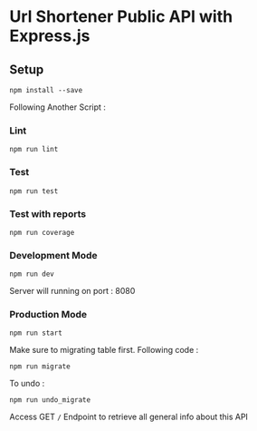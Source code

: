 # Url Shortener Public API with Express.js

## Setup

```
npm install --save
```
Following Another Script :

### Lint

```
npm run lint
```

### Test

```
npm run test
```
### Test with reports
```
npm run coverage
```

### Development Mode

```
npm run dev
```
Server will running on port : 8080

### Production Mode

```
npm run start
```
Make sure to migrating table first. Following code :
```
npm run migrate
```
To undo :
```
npm run undo_migrate
```

Access GET ``` / ```  Endpoint to retrieve all general info about this API


